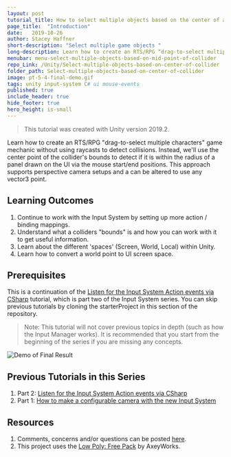 ```yaml
---
layout: post
tutorial_title: How to select multiple objects based on the center of a collider
page_title:  "Introduction"
date:   2019-10-26
author: Stacey Haffner
short-description: "Select multiple game objects "
long-description: Learn how to create an RTS/RPG “drag-to-select multiple characters” game mechanic without using raycasts to detect collisions. Instead, we’ll use the center point of the collider’s bounds to detect if it is within the radius of a panel drawn on the UI via the mouse start/end positions. This approach supports perspective camera setups and a can be altered to use any vector3 point.
menubar: menu-select-multiple-objects-based-on-mid-point-of-collider
repo_Link: /Unity/Select-multiple-objects-based-on-center-of-collider
folder_path: Select-multiple-objects-based-on-center-of-collider
image: pt-5-4-final-demo.gif
tags: unity input-system C# ui mouse-events
published: true
include_header: true
hide_footer: true
hero_height: is-small
---
```


> This tutorial was created with Unity version 2019.2.

Learn how to create an RTS/RPG "drag-to-select multiple characters" game mechanic without using raycasts to detect collisions. Instead, we'll use the center point of the collider's bounds to detect if it is within the radius of a panel drawn on the UI via the mouse start/end positions. This approach supports perspective camera setups and a can be altered to use any vector3 point. 

## Learning Outcomes

1. Continue to work with the Input System by setting up more action / binding mappings.
2. Understand what a colliders "bounds" is and how you can work with it to get useful information.
3. Learn about the different 'spaces' (Screen, World, Local) within Unity. 
4. Learn how to convert a world point to UI screen space. 

## Prerequisites
This is a continuation of the [Listen for the Input System Action events via CSharp]({{site.baseurl}}/2019/10/19/Listen-for-the-Input-System-Action-events-via-CSharp.html) tutorial, which is part two of the Input System series. You can skip previous tutorials by cloning the starterProject in this section of the repository.

> Note: This tutorial will not cover previous topics in depth (such as how the Input Manager works). It is recommended that you start from the beginning of the series if you are missing any concepts. 



![Demo of Final Result]({{site.baseurl}}/tutorial/Select-multiple-objects-based-on-center-of-collider/images/pt-5-4-final-demo.gif)

## Previous Tutorials in this Series
1. Part 2: [Listen for the Input System Action events via CSharp]({{site.baseurl}}/2019/10/19/Listen-for-the-Input-System-Action-events-via-CSharp.html)
2. Part 1: [How to make a configurable camera with the new Input System]({{site.baseurl}}/2019/10/17/How-to-make-a-configurable-camera-with-the-new-Input-System.html)

## Resources
1. Comments, concerns and/or questions can be posted [here](https://github.com/Yecats/GameDevTutorials/issues/4).
2. This project uses the [Low Poly: Free Pack](https://www.assetstore.unity3d.com/en/#!/content/58821) by AxeyWorks.

